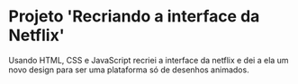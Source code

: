 # Projeto 'Recriando a interface da Netflix' 
Usando HTML, CSS e JavaScript recriei a interface da netflix e dei a ela um novo design para ser uma plataforma só de desenhos animados. 
